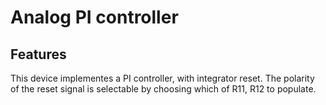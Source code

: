 # Analog PI controller

## Features

   This device implementes a PI controller, with integrator
   reset. The polarity of the reset signal is selectable by choosing
   which of R11, R12 to populate.
